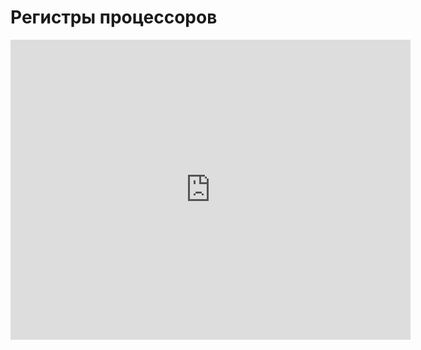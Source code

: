 # Регистры процессоров
<iframe width="640" height="480" src="https://www.youtube.com/embed/QBA_tMfTop0?list=PLU-TUGRFxOHhx-ml-r6oXuyCsLNUTeyUg" frameborder="0" allowfullscreen></iframe>
